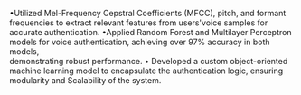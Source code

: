 •Utilized Mel-Frequency Cepstral Coefficients (MFCC), pitch, and formant frequencies to extract relevant features from users'voice samples for accurate authentication.
•Applied Random Forest and Multilayer Perceptron models for voice authentication, achieving over 97% accuracy in both models,  
demonstrating robust performance.
• Developed a custom object-oriented machine learning model to encapsulate the authentication logic, ensuring modularity and 
Scalability of the system.    
         
